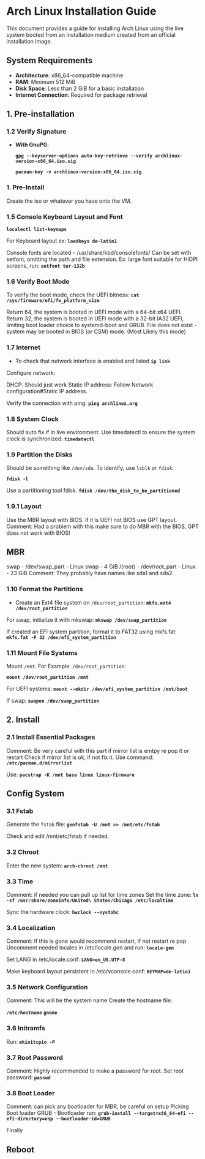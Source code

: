 # Arch Linux Installation Guide

This document provides a guide for installing Arch Linux using the live system booted from an installation medium created from an official installation image.

## System Requirements

- **Architecture**: x86_64-compatible machine
- **RAM**: Minimum 512 MiB
- **Disk Space**: Less than 2 GiB for a basic installation
- **Internet Connection**: Required for package retrieval

## 1. Pre-installation

### 1.2 Verify Signature

- **With GnuPG**:

  **`gpg --keyserver-options auto-key-retrieve --verify archlinux-version-x86_64.iso.sig`**

  **`pacman-key -v archlinux-version-x86_64.iso.sig`**

### 1. Pre-Install

Create the iso or whatever you have onto the VM.

### 1.5 Console Keyboard Layout and Font

**`localectl list-keymaps`**

For Keyboard layout ex:
**`loadkeys de-latin1`**

Console fonts are located - /usr/share/kbd/consolefonts/
Can be set with setfont, omitting the path and file extension. 
Ex: large font suitable for HiDPI screens, run:
**`setfont ter-132b`**

### 1.6 Verify Boot Mode

To verify the boot mode, check the UEFI bitness:
**`cat /sys/firmware/efi/fw_platform_size`**

Return 64, the system is booted in UEFI mode with a 64-bit x64 UEFI.
Return 32, the system is booted in UEFI mode with a 32-bit IA32 UEFI, limiting boot loader choice to systemd-boot and GRUB.
File does not exist - system may be booted in BIOS (or CSM) mode. (Most Likely this mode)

### 1.7 Internet

- To check that network interface is enabled and listed
  **`ip link`**

Configure network:

DHCP: Should just work
Static IP address: Follow Network configuration#Static IP address.

Verify the connection with ping:
**`ping archlinux.org`**

### 1.8 System Clock

Should auto fix if in live environment.
Use timedatectl to ensure the system clock is synchronized:
**`timedatectl`**

### 1.9 Partition the Disks

Should be something like `/dev/sda`. To identify, use `lsblk` or `fdisk`:

**`fdisk -l`**

Use a partitioning tool fdisk.
**`fdisk /dev/the_disk_to_be_partitioned`**

### 1.9.1 Layout

Use the MBR layout with BIOS.
If it is UEFI not BIOS use GPT layout.
Comment: Had a problem with this make sure to do MBR with the BIOS, GPT does not work with BIOS!

## MBR

swap - /dev/swap_part - Linux swap - 4 GiB
/(root) - /dev/root_part - Linux - 23 GiB
Comment: They probably have names like sda1 and sda2.

### 1.10 Format the Partitions

- Create an Ext4 file system on `/dev/root_partition`:
  **`mkfs.ext4 /dev/root_partition`**

For swap, initialize it with mkswap:
**`mkswap /dev/swap_partition`**

If created an EFI system partition, format it to FAT32 using mkfs.fat:
**`mkfs.fat -F 32 /dev/efi_system_partition`**

### 1.11 Mount File Systems

Mount `/mnt`. For Example: `/dev/root_partition`:

**`mount /dev/root_partition /mnt`**

For UEFI systems:
**`mount --mkdir /dev/efi_system_partition /mnt/boot`**

If swap:
**`swapon /dev/swap_partition`**

## 2. Install

### 2.1 Install Essential Packages
Comment: Be very careful with this part if mirror list is emtpy re pop it or restart
Check if mirror list is ok, if not fix it. Use command:
**`/etc/pacman.d/mirrorlist`**

Use:
**`pacstrap -K /mnt base linux linux-firmware`**

## Config System

### 3.1 Fstab

Generate the `fstab` file:
**`genfstab -U /mnt >> /mnt/etc/fstab`**

Check and edit /mnt/etc/fstab if needed.

### 3.2 Chroot

Enter the new system:
**`arch-chroot /mnt`**

### 3.3 Time
Comment: if needed you can pull up list for time zones
Set the time zone:
**`ln -sf /usr/share/zoneinfo/United\ States/Chicago /etc/localtime`**

Sync the hardware clock:
**`hwclock --systohc`**

### 3.4 Localization
Comment: If this is gone would recommend restart, if not restart re pop
Uncomment needed locales in /etc/locale.gen and run:
**`locale-gen`**

Set LANG in /etc/locale.conf:
**`LANG=en_US.UTF-8`**

Make keyboard layout persistent in /etc/vconsole.conf:
**`KEYMAP=de-latin1`**

### 3.5 Network Configuration
Comment: This will be the system name
Create the hostname file:

**`/etc/hostname`**
**`gnome`**

### 3.6 Initramfs

Run:
**`mkinitcpio -P`**

### 3.7 Root Password
Comment: Highly recommended to make a password for root.
Set root password:
**`passwd`**

### 3.8 Boot Loader
Comment: can pick any bootloader for MBR, be careful on setup
Picking Boot loader
GRUB - Bootloader
run:
**`grub-install --target=x86_64-efi --efi-directory=esp --bootloader-id=GRUB`**

Finally
## Reboot
